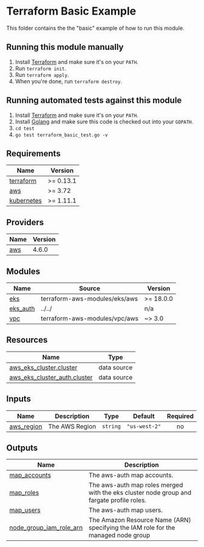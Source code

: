 # Terraform Basic Example

This folder contains the the "basic" example of how to run this module.

## Running this module manually

1. Install [Terraform](https://www.terraform.io/) and make sure it's on your `PATH`.
1. Run `terraform init`.
1. Run `terraform apply`.
1. When you're done, run `terraform destroy`.

## Running automated tests against this module

1. Install [Terraform](https://www.terraform.io/) and make sure it's on your `PATH`.
1. Install [Golang](https://golang.org/) and make sure this code is checked out into your `GOPATH`.
1. `cd test`
1. `go test terraform_basic_test.go -v`

<!-- BEGINNING OF PRE-COMMIT-TERRAFORM DOCS HOOK -->
## Requirements

| Name | Version |
|------|---------|
| <a name="requirement_terraform"></a> [terraform](#requirement\_terraform) | >= 0.13.1 |
| <a name="requirement_aws"></a> [aws](#requirement\_aws) | >= 3.72 |
| <a name="requirement_kubernetes"></a> [kubernetes](#requirement\_kubernetes) | >= 1.11.1 |

## Providers

| Name | Version |
|------|---------|
| <a name="provider_aws"></a> [aws](#provider\_aws) | 4.6.0 |

## Modules

| Name | Source | Version |
|------|--------|---------|
| <a name="module_eks"></a> [eks](#module\_eks) | terraform-aws-modules/eks/aws | >= 18.0.0 |
| <a name="module_eks_auth"></a> [eks\_auth](#module\_eks\_auth) | ../../ | n/a |
| <a name="module_vpc"></a> [vpc](#module\_vpc) | terraform-aws-modules/vpc/aws | ~> 3.0 |

## Resources

| Name | Type |
|------|------|
| [aws_eks_cluster.cluster](https://registry.terraform.io/providers/hashicorp/aws/latest/docs/data-sources/eks_cluster) | data source |
| [aws_eks_cluster_auth.cluster](https://registry.terraform.io/providers/hashicorp/aws/latest/docs/data-sources/eks_cluster_auth) | data source |

## Inputs

| Name | Description | Type | Default | Required |
|------|-------------|------|---------|:--------:|
| <a name="input_aws_region"></a> [aws\_region](#input\_aws\_region) | The AWS Region | `string` | `"us-west-2"` | no |

## Outputs

| Name | Description |
|------|-------------|
| <a name="output_map_accounts"></a> [map\_accounts](#output\_map\_accounts) | The aws-auth map accounts. |
| <a name="output_map_roles"></a> [map\_roles](#output\_map\_roles) | The aws-auth map roles merged with the eks cluster node group and fargate profile roles. |
| <a name="output_map_users"></a> [map\_users](#output\_map\_users) | The aws-auth map users. |
| <a name="output_node_group_iam_role_arn"></a> [node\_group\_iam\_role\_arn](#output\_node\_group\_iam\_role\_arn) | The Amazon Resource Name (ARN) specifying the IAM role for the managed node group |
<!-- END OF PRE-COMMIT-TERRAFORM DOCS HOOK -->
